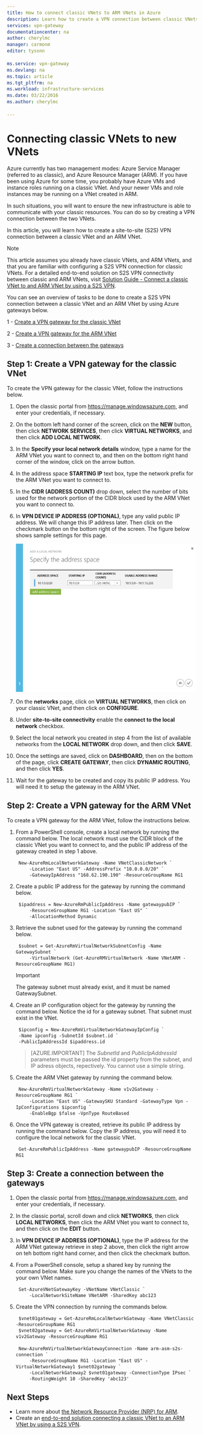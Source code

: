 ```yaml
---
title: How to connect classic VNets to ARM VNets in Azure
description: Learn how to create a VPN connection between classic VNets and new VNets
services: vpn-gateway
documentationcenter: na
author: cherylmc
manager: carmonm
editor: tysonn

ms.service: vpn-gateway
ms.devlang: na
ms.topic: article
ms.tgt_pltfrm: na
ms.workload: infrastructure-services
ms.date: 03/22/2016
ms.author: cherylmc

---
```

# Connecting classic VNets to new VNets
Azure currently has two management modes: Azure Service Manager (referred to as classic), and Azure Resource Manager (ARM). If you have been using Azure for some time, you probably have Azure VMs and instance roles running on a classic VNet. And your newer VMs and role instances may be running on a VNet created in ARM.

In such situations, you will want to ensure the new infrastructure is able to communicate with your classic resources. You can do so by creating a VPN connection between the two VNets. 

In this article, you will learn how to create a site-to-site (S2S) VPN connection between a classic VNet and an ARM VNet.

> [!NOTE]
> This article assumes you already have classic VNets, and ARM VNets, and that you are familiar with configuring a S2S VPN connection for classic VNets. For a detailed end-to-end solution on S2S VPN connectivity between classic and ARM VNets, visit [Solution Guide - Connect a classic VNet to and ARM VNet by using a S2S VPN](virtual-networks-arm-asm-s2s.md).
> 
> 

You can see an overview of tasks to be done to create a S2S VPN connection between a classic VNet and an ARM VNet by using Azure gateways below.

1 - [Create a VPN gateway for the classic VNet](#Step-1:-Create-a-VPN-gateway-for-the-classic-VNet)

2 - [Create a VPN gateway for the ARM VNet](#Step-2:-Create-a-VPN-gateway-for-the-ARM-VNet)

3 - [Create a connection between the gateways](#Step-3:-Create-a-connection-between-the-gateways)

## Step 1: Create a VPN gateway for the classic VNet
To create the VPN gateway for the classic VNet, follow the instructions below.

1. Open the classic portal from https://manage.windowsazure.com, and enter your credentials, if necessary.
2. On the bottom left hand corner of the screen, click on the **NEW** button, then click **NETWORK SERVICES**, then click **VIRTUAL NETWORKS**, and then click **ADD LOCAL NETWORK**.
3. In the **Specify your local network details** window, type a name for the ARM VNet you want to connect to, and then on the bottom right hand corner of the window, click on the arrow button.
4. In the address space **STARTING IP** text box, type the network prefix for the ARM VNet you want to connect to. 
5. In the **CIDR (ADDRESS COUNT)** drop down, select the number of bits used for the network portion of the CIDR block used by the ARM VNet you want to connect to.
6. In **VPN DEVICE IP ADDRESS (OPTIONAL)**, type any valid public IP address. We will change this IP address later. Then click on the checkmark button on the bottom right of the screen. The figure below shows sample settings for this page.
   
    ![Local netowrk settings](.\\media\\virtual-networks-arm-asm-s2s-howto\\figurex1.png)
7. On the **networks** page, click on **VIRTUAL NETWORKS**, then click on your classic VNet, and then click on **CONFIGURE**.
8. Under **site-to-site connectivity** enable the **connect to the local network** checkbox.
9. Select the local network you created in step 4 from the list of available networks from the **LOCAL NETWORK** drop down, and then click **SAVE**.
10. Once the settings are saved, click on **DASHBOARD**, then on the bottom of the page, click **CREATE GATEWAY**, then click **DYNAMIC ROUTING**, and then click **YES**.
11. Wait for the gateway to be created and copy its public IP address. You will need it to setup the gateway in the ARM VNet.

## Step 2: Create a VPN gateway for the ARM VNet
To create a VPN gateway for the ARM VNet, follow the instructions below.

1. From a PowerShell console, create a local network by running the command below. The local network must use the CIDR block of the classic VNet you want to connect to, and the public IP address of the gateway created in step 1 above.
   
        New-AzureRmLocalNetworkGateway -Name VNetClassicNetwork `
            -Location "East US" -AddressPrefix "10.0.0.0/20" `
            -GatewayIpAddress "168.62.190.190" -ResourceGroupName RG1
2. Create a public IP address for the gateway by running the command below.
   
        $ipaddress = New-AzureRmPublicIpAddress -Name gatewaypubIP `
            -ResourceGroupName RG1 -Location "East US" `
            -AllocationMethod Dynamic
3. Retrieve the subnet used for the gateway by running the command below.
   
        $subnet = Get-AzureRmVirtualNetworkSubnetConfig -Name GatewaySubnet `
            -VirtualNetwork (Get-AzureRMVirtualNetwork -Name VNetARM -ResourceGroupName RG1) 
   
   > [!IMPORTANT]
   > The gateway subnet must already exist, and it must be named GatewaySubnet.
   > 
4. Create an IP configuration object for the gateway by running the command below. Notice the id for a gateway subnet. That subnet must exist in the VNet.

        $ipconfig = New-AzureRmVirtualNetworkGatewayIpConfig `
        -Name ipconfig -SubnetId $subnet.id `
        -PublicIpAddressId $ipaddress.id

    >[AZURE.IMPORTANT] The *SubnetId* and *PublicIpAddressId* parameters must be passed the id property from the subnet, and IP adress objects, repectively. You cannot use a simple string.

1. Create the ARM VNet gateway by running the command below.
   
        New-AzureRmVirtualNetworkGateway -Name v1v2Gateway -ResourceGroupName RG1 `
            -Location "East US" -GatewaySKU Standard -GatewayType Vpn -IpConfigurations $ipconfig `
            -EnableBgp $false -VpnType RouteBased
2. Once the VPN gateway is created, retrieve its public IP address by running the command below. Copy the IP address, you will need it to configure the local network for the classic VNet.
   
        Get-AzureRmPublicIpAddress -Name gatewaypubIP -ResourceGroupName RG1

## Step 3: Create a connection between the gateways
1. Open the classic portal from https://manage.windowsazure.com, and enter your credentials, if necessary.
2. In the classic portal, scroll down and click **NETWORKS**, then click **LOCAL NETWORKS**, then click the ARM VNet you want to connect to, and then click on the **EDIT** button.
3. In **VPN DEVICE IP ADDRESS (OPTIONAL)**, type the IP address for the ARM VNet gateway retrieve in step 2 above, then click the right arrow on teh bottom right hand corner, and then click the checkmark button.
4. From a PowerShell console, setup a shared key by running the command below. Make sure you change the names of the VNets to the your own VNet names.
   
        Set-AzureVNetGatewayKey -VNetName VNetClassic `
            -LocalNetworkSiteName VNetARM -SharedKey abc123
5. Create the VPN connection by running the commands below.
   
        $vnet01gateway = Get-AzureRmLocalNetworkGateway -Name VNetClassic -ResourceGroupName RG1
        $vnet02gateway = Get-AzureRmVirtualNetworkGateway -Name v1v2Gateway -ResourceGroupName RG1
   
        New-AzureRmVirtualNetworkGatewayConnection -Name arm-asm-s2s-connection `
            -ResourceGroupName RG1 -Location "East US" -VirtualNetworkGateway1 $vnet02gateway `
            -LocalNetworkGateway2 $vnet01gateway -ConnectionType IPsec `
            -RoutingWeight 10 -SharedKey 'abc123'

## Next Steps
* Learn more about [the Network Resource Provider (NRP) for ARM](resource-groups-networking.md).
* Create an [end-to-end solution connecting a classic VNet to an ARM VNet by using a S2S VPN](virtual-networks-arm-asm-s2s.md).

